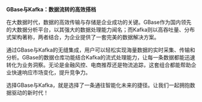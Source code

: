**GBase与Kafka：数据流转的高效搭档**

在大数据时代，数据的高效传输与存储是企业成功的关键。GBase作为国内领先的大数据分析平台，以其强大的数据处理能力闻名；而Kafka则以高吞吐量、分布式架构著称，两者结合，为企业提供了一套完美的数据解决方案。

通过GBase与Kafka的无缝集成，用户可以轻松实现海量数据的实时采集、传输和分析。GBase的数据仓库功能结合Kafka的流式处理能力，让每一条数据都能迅速转化为业务洞察。无论是金融风控、电商推荐还是物流追踪，这套组合都能帮助企业快速响应市场变化，提升竞争力。

选择GBase与Kafka，就是选择了一条通往智能化未来的捷径。让我们一起拥抱数据驱动的新时代！
